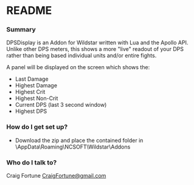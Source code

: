 # README #

### Summary ###

DPSDisplay is an Addon for Wildstar written with Lua and the Apollo API. Unlike other DPS meters, this shows a more "live" readout of your DPS rather than being based individual units and/or entire fights.

A panel will be displayed on the screen which shows the:
* Last Damage
* Highest Damage
* Highest Crit
* Highest Non-Crit
* Current DPS (last 3 second window)
* Highest DPS

### How do I get set up? ###

* Download the zip and place the contained folder in <user>\AppData\Roaming\NCSOFT\Wildstar\Addons

### Who do I talk to? ###

Craig Fortune
CraigFortune@gmail.com